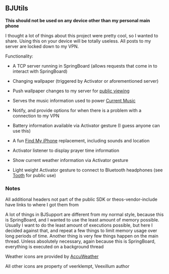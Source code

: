 ## BJUtils

**This should not be used on any device other than my personal main phone**

I thought a lot of things about this project were pretty cool, so I wanted to share. Using this on your device will be totally useless. All posts to my server are locked down to my VPN. 

Functionality:

-  A TCP server running in SpringBoard (allows requests that come in to interact with SpringBoard)

- Changing wallpaper (triggered by Activator or aforementioned server)

- Push wallpaper changes to my server for [public viewing](https://ipadkid.cf/status/wallpaper.jpg)

- Serves the music information used to power [Current Music](https://ipadkid.cf/status/music)

- Notify, and provide options for when there is a problem with a connection to my VPN

- Battery information available via Activator gesture (I guess anyone can use this)

- A fun [Find My iPhone](https://www.apple.com/icloud/find-my-iphone/) replacement, including sounds and location

- Activator listener to display prayer time information

- Show current weather information via Activator gesture 

- Light weight Activator gesture to connect to Bluetooth headphones (see [Tooth](http://cydia.saurik.com/package/com.creaturecoding.tooth/) for public use)

### Notes

All additional headers not part of the public SDK or theos-vendor-include have links to where I got them from

A lot of things in BJSupport are different from my normal style, because this is SpringBoard, and I wanted to use the least amount of memory possible. Usually I want to do the least amount of executions possible, but here I decided against that, and repeat a few things to limit memory usage over long periods of time. Another thing is very few things happen on the main thread. Unless absolutely necessary, again because this is SpringBoard, everything is executed on a background thread

Weather icons are provided by [AccuWeather](https://developer.accuweather.com/weather-icons)

All other icons are property of veerklempt, Veexillum author
